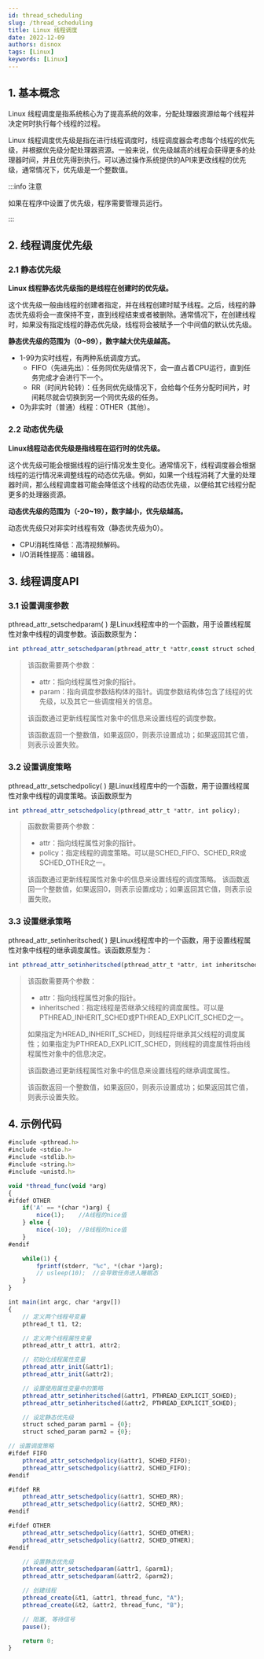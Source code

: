 ```yaml
---
id: thread_scheduling
slug: /thread_scheduling
title: Linux 线程调度
date: 2022-12-09
authors: disnox
tags: [Linux]
keywords: [Linux]
---
```


<!-- truncate -->

## 1. 基本概念

Linux 线程调度是指系统核心为了提高系统的效率，分配处理器资源给每个线程并决定何时执行每个线程的过程。

Linux 线程调度优先级是指在进行线程调度时，线程调度器会考虑每个线程的优先级，并根据优先级分配处理器资源。一般来说，优先级越高的线程会获得更多的处理器时间，并且优先得到执行。可以通过操作系统提供的API来更改线程的优先级，通常情况下，优先级是一个整数值。

:::info 注意

如果在程序中设置了优先级，程序需要管理员运行。

:::

## 2. 线程调度优先级

### 2.1 静态优先级

**Linux  线程静态优先级指的是线程在创建时的优先级。**

这个优先级一般由线程的创建者指定，并在线程创建时赋予线程。之后，线程的静态优先级将会一直保持不变，直到线程结束或者被删除。通常情况下，在创建线程时，如果没有指定线程的静态优先级，线程将会被赋予一个中间值的默认优先级。

**静态优先级的范围为（0~99），数字越大优先级越高。**

+ 1-99为实时线程，有两种系统调度方式。
  + FIFO（先进先出）：任务同优先级情况下，会一直占着CPU运行，直到任务完成才会进行下一个。
  + RR（时间片轮转）：任务同优先级情况下，会给每个任务分配时间片，时间耗尽就会切换到另一个同优先级的任务。
+ 0为非实时（普通）线程：OTHER（其他）。

### 2.2 动态优先级

**Linux线程动态优先级是指线程在运行时的优先级。**

这个优先级可能会根据线程的运行情况发生变化。通常情况下，线程调度器会根据线程的运行情况来调整线程的动态优先级。例如，如果一个线程消耗了大量的处理器时间，那么线程调度器可能会降低这个线程的动态优先级，以便给其它线程分配更多的处理器资源。

**动态优先级的范围为（-20~19），数字越小，优先级越高。**

动态优先级只对非实时线程有效（静态优先级为0）。

+ CPU消耗性降低：高清视频解码。
+ I/O消耗性提高：编辑器。

## 3. 线程调度API

### 3.1 设置调度参数

pthread_attr_setschedparam( ) 是Linux线程库中的一个函数，用于设置线程属性对象中线程的调度参数。该函数原型为：

```jsx showLineNumbers
int pthread_attr_setschedparam(pthread_attr_t *attr,const struct sched_param *param);	
```

>该函数需要两个参数：
>+ attr：指向线程属性对象的指针。
>+ param：指向调度参数结构体的指针。调度参数结构体包含了线程的优先级，以及其它一些调度相关的信息。
>
>该函数通过更新线程属性对象中的信息来设置线程的调度参数。
>
>该函数返回一个整数值，如果返回0，则表示设置成功；如果返回其它值，则表示设置失败。

### 3.2 设置调度策略

pthread_attr_setschedpolicy( ) 是Linux线程库中的一个函数，用于设置线程属性对象中线程的调度策略。该函数原型为

```jsx showLineNumbers
int pthread_attr_setschedpolicy(pthread_attr_t *attr, int policy);
```

>函数数需要两个参数：
>+ attr：指向线程属性对象的指针。
>+ policy：指定线程的调度策略。可以是SCHED_FIFO、SCHED_RR或SCHED_OTHER之一。
>
>该函数通过更新线程属性对象中的信息来设置线程的调度策略。
>该函数返回一个整数值，如果返回0，则表示设置成功；如果返回其它值，则表示设置失败。

### 3.3 设置继承策略

pthread_attr_setinheritsched( ) 是Linux线程库中的一个函数，用于设置线程属性对象中线程的继承调度属性。该函数原型为：

```jsx showLineNumbers
int pthread_attr_setinheritsched(pthread_attr_t *attr, int inheritsched);	
```

> 该函数需要两个参数：
>
> + attr：指向线程属性对象的指针。
> + inheritsched：指定线程是否继承父线程的调度属性。可以是PTHREAD_INHERIT_SCHED或PTHREAD_EXPLICIT_SCHED之一。
>
> 如果指定为HREAD_INHERIT_SCHED，则线程将继承其父线程的调度属性；如果指定为PTHREAD_EXPLICIT_SCHED，则线程的调度属性将由线程属性对象中的信息决定。
>
> 该函数通过更新线程属性对象中的信息来设置线程的继承调度属性。
>
> 该函数返回一个整数值，如果返回0，则表示设置成功；如果返回其它值，则表示设置失败。

## 4. 示例代码

```jsx showLineNumbers
#include <pthread.h>
#include <stdio.h>
#include <stdlib.h>
#include <string.h>
#include <unistd.h>

void *thread_func(void *arg)
{
#ifdef OTHER
	if('A' == *(char *)arg) {
		nice(1);	//A线程的nice值
	} else {
		nice(-10);	//B线程的nice值
	}
#endif	

	while(1) {
		fprintf(stderr, "%c", *(char *)arg);
		// usleep(10);	//会导致任务进入睡眠态
	}
}

int main(int argc, char *argv[])
{
	// 定义两个线程号变量
	pthread_t t1, t2;

	// 定义两个线程属性变量
	pthread_attr_t attr1, attr2;

	// 初始化线程属性变量
	pthread_attr_init(&attr1);
	pthread_attr_init(&attr2);

	// 设置使用属性变量中的策略
	pthread_attr_setinheritsched(&attr1, PTHREAD_EXPLICIT_SCHED);
	pthread_attr_setinheritsched(&attr2, PTHREAD_EXPLICIT_SCHED);

	// 设定静态优先级
	struct sched_param parm1 = {0};
	struct sched_param parm2 = {0};

// 设置调度策略
#ifdef FIFO
	pthread_attr_setschedpolicy(&attr1, SCHED_FIFO);
	pthread_attr_setschedpolicy(&attr2, SCHED_FIFO);
#endif

#ifdef RR
	pthread_attr_setschedpolicy(&attr1, SCHED_RR);
	pthread_attr_setschedpolicy(&attr2, SCHED_RR);
#endif

#ifdef OTHER
	pthread_attr_setschedpolicy(&attr1, SCHED_OTHER);
	pthread_attr_setschedpolicy(&attr2, SCHED_OTHER);
#endif

	// 设置静态优先级
	pthread_attr_setschedparam(&attr1, &parm1);
	pthread_attr_setschedparam(&attr2, &parm2);

	// 创建线程
	pthread_create(&t1, &attr1, thread_func, "A");
	pthread_create(&t2, &attr2, thread_func, "B");

	// 阻塞, 等待信号
	pause();

	return 0;
}
```



